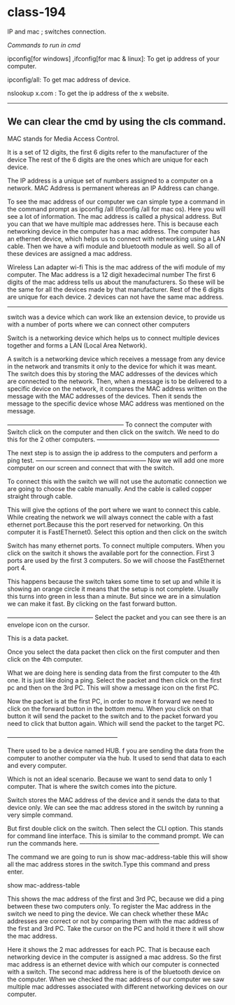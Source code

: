# class-194

IP and mac ; switches connection.

*Commands to run in cmd*

ipconfig[for windows] ,ifconfig[for mac & linux]: To get ip address of your computer.

ipconfig/all: To get mac address of device.

nslookup x.com : To get the ip address of the x website. 

------------------------------------------------------------------------------------------------------

We can clear the cmd by using the cls command.
---------------------------------------------------------------
MAC stands for Media Access Control.

It is a set of 12 digits,
 the first 6 digits refer to the manufacturer of the device
The rest of the 6 digits are the ones which are unique for each device. 

The IP address is a unique set of numbers assigned to a computer on a network.
MAC Address is permanent whereas an IP Address can change.

To see the mac address of our computer we can simple
type a command in the command prompt as ipconfig /all
(Ifconfig /all for mac os).
Here you will see a lot of information. The mac address is
called a physical address.
But you can that we have multiple mac addresses here.
This is because each networking device in the computer
has a mac address.
The computer has an ethernet device, which helps us to
connect with networking using a LAN cable.
Then we have a wifi module and bluetooth module as well.
So all of these devices are assigned a mac address.

Wireless Lan adapter wi-fi
This is the mac address of the wifi module of my computer.
The Mac address is a 12 digit hexadecimal number
The first 6 digits of the mac address tells us about the
manufacturers. So these will be the same for all the
devices made by that manufacturer.
Rest of the 6 digits are unique for each device.
2 devices can not have the same mac address.

---------------------------------------------------------------------

switch was a device which can work like an extension device, to provide us with a number of ports where we can connect other computers

Switch is a networking device which helps us to connect multiple devices together and forms a LAN (Local Area Network).

A switch is a networking device which receives a message from any device in the network and transmits it only to the device for which it was meant. The switch does this by storing the MAC addresses of the devices which are connected to the network. Then, when a message is to be delivered to a specific device on the network, it compares the MAC address written on the message with the MAC addresses of the devices. Then it sends the message to the specific device whose MAC address was mentioned on the message.

———————————————————
To connect the computer with Switch click on the computer and then click on the switch. We need to do this for the 2 other computers.
————————————————————

The next step is to assign the ip address to the computers and perform a ping test.
——————————————————
Now we will add one more computer on our screen and connect that with the switch.

To connect this with the switch we will not use the automatic connection we are going to choose the cable manually. And the cable is called copper straight through cable.

This will give the options of the port where we want to connect this cable. While creating the network we will always connect the cable with a fast ethernet port.Because this the port reserved for networking. On this computer it is FastEThernet0. Select this option and then click on the switch

Switch has many ethernet ports. To connect multiple computers. When you click on the switch it shows the available port for the connection. First 3 ports are used by the first 3 computers. So we will choose the FastEthernet port 4.

This happens because the switch takes some time to set up and while it is showing an orange circle it means that the setup is not complete. Usually this turns into green in less than a minute. But since we are in a simulation we can make it fast. By clicking on the fast forward button.


——————————————
Select the packet and you can see there is an envelope icon on the cursor. 

This is a data packet.

 Once you select the data packet then click on the first computer and then click on the 4th computer. 

What we are doing here is sending data from the first computer to the 4th one. It is just like doing a ping. Select the packet and then click on the first pc and then on the 3rd PC. This will show a message icon on the first PC.


Now the packet is at the first PC, in order to move it forward we need to click on the forward button in the bottom menu. When you click on that button it will send the packet to the switch and to the packet forward you need to click that button again. Which will send the packet to the target PC.

——————————————————

There used to be a device named HUB. 
f you are sending the data from the computer to another computer via the hub. It used to send that data to each and every computer. 

Which is not an ideal scenario. Because we want to send data to only 1 computer. That is where the switch comes into the picture.

Switch stores the MAC address of the device and it sends the data to that device only. We can see the mac address stored in the switch by running a very simple command. 

But first double click on the switch. Then select the CLI option. This stands for command line interface. This is similar to the command prompt. We can run the commands here.
—————————————

The command we are going to run is show mac-address-table this will show all the mac address stores in the switch.Type this command and press enter.

show mac-address-table 

This shows the mac address of the first and 3rd PC, because we did a ping between these two computers only. To register the Mac address in the switch we need to ping the device. We can check whether these MAc addresses are correct or not by comparing them with the mac address of the first and 3rd PC. Take the cursor on the PC and hold it there it will show the mac address.

Here it shows the 2 mac addresses for each PC. That is because each networking device in the computer is assigned a mac address. So the first mac address is an ethernet device with which our computer is connected with a switch. The second mac address here is of the bluetooth device on the computer. When we checked the mac address of our computer we saw multiple mac addresses associated with different networking devices on our computer.
